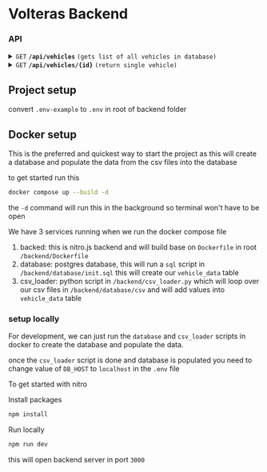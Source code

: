 # Volteras Backend


### API

<details>
 <summary><code>GET</code> <code><b>/api/vehicles</b></code> <code>(gets list of all vehicles in database)</code></summary>

##### Parameters

> | name         | type                          | data type | description                               |
> |--------------|-------------------------------|-----------|-------------------------------------------|
> | `vehicle_id` | optional                      | uuid      | return all data belongs to vehicle_id     |
> | `limit`      | optional - default value = 10 | number    | how many records to fetch per page        |
> | `offset`     | optional - default value = 0  | number    | how many rows to skip when returning data |

##### Responses

> | http code | content-type        | response                                                                |
> |-----------|---------------------|-------------------------------------------------------------------------|
> | `200`     | `application/json`  | `{"totalCount":540,"limit": "1","offset": 10, "data":[{vehicleData}]} ` |

##### Example cURL

> ```javascript
>  curl -X GET -H "Content-Type: application/json" http://localhost:3000/api/vehicles?limit=5&offset=10
> ```

</details>


<details>
 <summary><code>GET</code> <code><b>/api/vehicles/{id}</b></code> <code>(return single vehicle)</code></summary>

##### Parameters

> | name     | type | data type | description |
> |----------|------|-----------|-------------|
> | `None`   | N/A  |   N/A     | N/A         |

##### Responses

> | http code     | content-type               | response    |
> |---------------|----------------------------|-------------|
> | `200`         | `application/json`         | JSON Object |

##### Example cURL

> ```javascript
>  curl -X GET -H "Content-Type: application/json" http://localhost:3000/1
> ```

</details>




## Project setup

convert `.env-example` to `.env` in root of backend folder

## Docker setup

This is the preferred and quickest way to start the project as this will create a database and populate the data from the csv files into the database

to get started run this

```bash
docker compose up --build -d
```
the `-d` command will run this in the background so terminal won't have to be open

We have 3 services running when we run the docker compose file

1. backed: this is nitro.js backend and will build base on `Dockerfile` in root `/backend/Dockerfile`
2. database: postgres database, this will run a `sql` script in `/backend/database/init.sql` this will create our `vehicle_data` table
3. csv_loader: python script in `/backend/csv_loader.py` which will loop over our csv files in `/backend/database/csv` and will add values into `vehicle_data`
table

### setup locally

For development, we can just run the `database` and `csv_loader` scripts in docker to create the database and populate the data.

once the `csv_loader` script is done and database is populated you need to change value of `DB_HOST` to `localhost` in the `.env` file


To get started with nitro

Install packages
```bash
npm install
```

Run locally 
```bash
npm run dev
```
this will open backend server in port `3000`